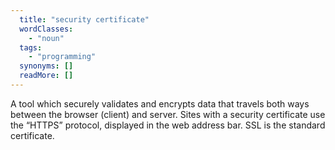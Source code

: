 ```yaml
---
  title: "security certificate"
  wordClasses: 
    - "noun"
  tags: 
    - "programming"
  synonyms: []
  readMore: []
---
```

A tool which securely validates and encrypts data that travels both ways between the browser (client) and server. Sites with a security certificate use the “HTTPS” protocol, displayed in the web address bar. SSL is the standard certificate.
